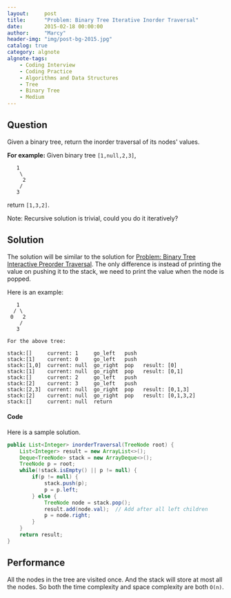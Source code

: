 ```yaml
---
layout:     post
title:      "Problem: Binary Tree Iterative Inorder Traversal"
date:       2015-02-18 00:00:00
author:     "Marcy"
header-img: "img/post-bg-2015.jpg"
catalog: true
category: algnote
algnote-tags:
    - Coding Interview
    - Coding Practice
    - Algorithms and Data Structures
    - Tree
    - Binary Tree
    - Medium
---
```


## Question

Given a binary tree, return the inorder traversal of its nodes' values.

**For example:**
Given binary tree `[1,null,2,3]`,

```
   1
    \
     2
    /
   3
```

return `[1,3,2]`.

Note: Recursive solution is trivial, could you do it iteratively?


## Solution

The solution will be similar to the solution for [Problem: Binary Tree Interactive Preorder Traversal](/2015/02/17/binary-tree-iterative-preorder-traversal-iterative). The only difference is instead of printing the value on pushing it to the stack, we need to print the value when the node is popped.

Here is an example:

```
   1
  / \
 0   2
    /
   3

For the above tree:

stack:[]     current: 1     go_left   push
stack:[1]    current: 0     go_left   push
stack:[1,0]  current: null  go_right  pop   result: [0]
stack:[1]    current: null  go_right  pop   result: [0,1]
stack:[]     current: 2     go_left   push
stack:[2]    current: 3     go_left   push
stack:[2,3]  current: null  go_right  pop   result: [0,1,3]
stack:[2]    current: null  go_right  pop   result: [0,1,3,2]
stack:[]     current: null  return
```

#### Code

Here is a sample solution.

```java
public List<Integer> inorderTraversal(TreeNode root) {
    List<Integer> result = new ArrayList<>();
    Deque<TreeNode> stack = new ArrayDeque<>();
    TreeNode p = root;
    while(!stack.isEmpty() || p != null) {
        if(p != null) {
            stack.push(p);
            p = p.left;
        } else {
            TreeNode node = stack.pop();
            result.add(node.val);  // Add after all left children
            p = node.right;
        }
    }
    return result;
}
```

## Performance

All the nodes in the tree are visited once. And the stack will store at most all the nodes. So both the time complexity and space complexity are both `O(n)`.
